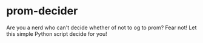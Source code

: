 # prom-decider
Are you a nerd who can't decide whether of not to og to prom? Fear not! Let this simple Python script decide for you!
